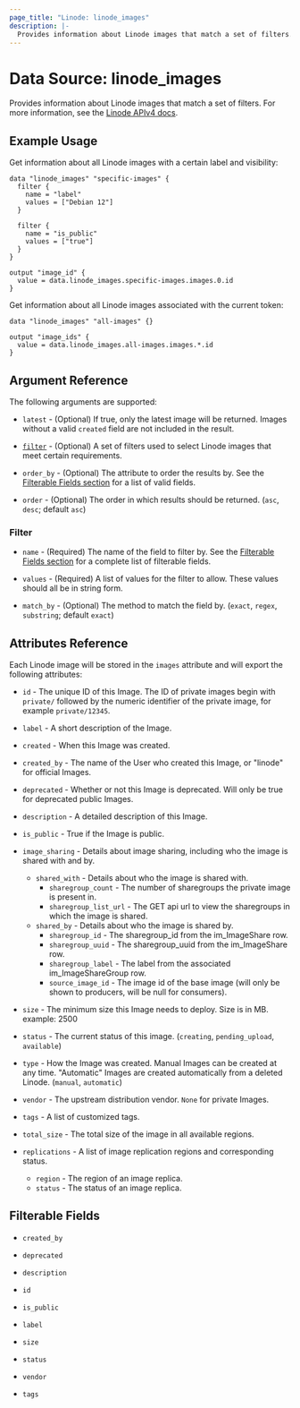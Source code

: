 ```yaml
---
page_title: "Linode: linode_images"
description: |-
  Provides information about Linode images that match a set of filters.
---
```


# Data Source: linode\_images

Provides information about Linode images that match a set of filters.
For more information, see the [Linode APIv4 docs](https://techdocs.akamai.com/linode-api/reference/get-images).

## Example Usage

Get information about all Linode images with a certain label and visibility:

```hcl
data "linode_images" "specific-images" {
  filter {
    name = "label"
    values = ["Debian 12"]
  }

  filter {
    name = "is_public"
    values = ["true"]
  }
}

output "image_id" {
  value = data.linode_images.specific-images.images.0.id
}
```

Get information about all Linode images associated with the current token:

```hcl
data "linode_images" "all-images" {}

output "image_ids" {
  value = data.linode_images.all-images.images.*.id
}
```

## Argument Reference

The following arguments are supported:

* `latest` - (Optional) If true, only the latest image will be returned. Images without a valid `created` field are not included in the result.

* [`filter`](#filter) - (Optional) A set of filters used to select Linode images that meet certain requirements.

* `order_by` - (Optional) The attribute to order the results by. See the [Filterable Fields section](#filterable-fields) for a list of valid fields.

* `order` - (Optional) The order in which results should be returned. (`asc`, `desc`; default `asc`)

### Filter

* `name` - (Required) The name of the field to filter by. See the [Filterable Fields section](#filterable-fields) for a complete list of filterable fields.

* `values` - (Required) A list of values for the filter to allow. These values should all be in string form.

* `match_by` - (Optional) The method to match the field by. (`exact`, `regex`, `substring`; default `exact`)

## Attributes Reference

Each Linode image will be stored in the `images` attribute and will export the following attributes:

* `id` - The unique ID of this Image.  The ID of private images begin with `private/` followed by the numeric identifier of the private image, for example `private/12345`.

* `label` - A short description of the Image.

* `created` - When this Image was created.

* `created_by` - The name of the User who created this Image, or "linode" for official Images.

* `deprecated` - Whether or not this Image is deprecated. Will only be true for deprecated public Images.

* `description` - A detailed description of this Image.

* `is_public` - True if the Image is public.

* `image_sharing` - Details about image sharing, including who the image is shared with and by.
  * `shared_with` - Details about who the image is shared with.
    * `sharegroup_count` - The number of sharegroups the private image is present in.
    * `sharegroup_list_url` - The GET api url to view the sharegroups in which the image is shared.
  * `shared_by` - Details about who the image is shared by.
    * `sharegroup_id` - The sharegroup_id from the im_ImageShare row.
    * `sharegroup_uuid` - The sharegroup_uuid from the im_ImageShare row.
    * `sharegroup_label` - The label from the associated im_ImageShareGroup row.
    * `source_image_id` - The image id of the base image (will only be shown to producers, will be null for consumers).

* `size` - The minimum size this Image needs to deploy. Size is in MB. example: 2500

* `status` - The current status of this image. (`creating`, `pending_upload`, `available`)

* `type` - How the Image was created. Manual Images can be created at any time. "Automatic" Images are created automatically from a deleted Linode. (`manual`, `automatic`)

* `vendor` - The upstream distribution vendor. `None` for private Images.

* `tags` - A list of customized tags.

* `total_size` - The total size of the image in all available regions.

* `replications` - A list of image replication regions and corresponding status.
  * `region` - The region of an image replica.
  * `status` - The status of an image replica.

## Filterable Fields

* `created_by`

* `deprecated`

* `description`

* `id`

* `is_public`

* `label`

* `size`

* `status`

* `vendor`

* `tags`
